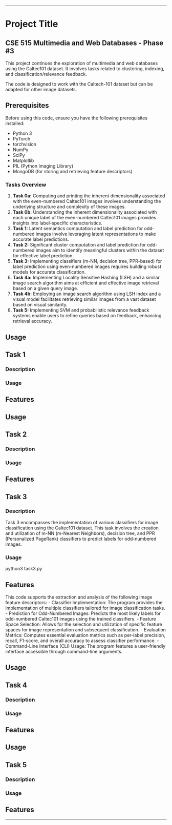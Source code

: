
---

# Project Title

## CSE 515 Multimedia and Web Databases - Phase #3

This project continues the exploration of multimedia and web databases using the Caltec101 dataset. It involves tasks related to clustering, indexing, and classification/relevance feedback.


The code is designed to work with the Caltech-101 dataset but can be adapted for other image datasets.

## Prerequisites

Before using this code, ensure you have the following prerequisites installed:

- Python 3
- PyTorch
- torchvision
- NumPy
- SciPy
- Matplotlib
- PIL (Python Imaging Library)
- MongoDB (for storing and retrieving feature descriptors)

### Tasks Overview
1. **Task 0a:** Computing and printing the inherent dimensionality associated with the even-numbered Caltec101 images involves understanding the underlying structure and complexity of these images.
2. **Task 0b:** Understanding the inherent dimensionality associated with each unique label of the even-numbered Caltec101 images provides insights into label-specific characteristics.
3. **Task 1:** Latent semantics computation and label prediction for odd-numbered images involve leveraging latent representations to make accurate label predictions.
4. **Task 2:** Significant cluster computation and label prediction for odd-numbered images aim to identify meaningful clusters within the dataset for effective label prediction.
5. **Task 3:** Implementing classifiers (m-NN, decision tree, PPR-based) for label prediction using even-numbered images requires building robust models for accurate classification.
6. **Task 4a:** Implementing Locality Sensitive Hashing (LSH) and a similar image search algorithm aims at efficient and effective image retrieval based on a given query image.
7. **Task 4b:** Employing an image search algorithm using LSH index and a visual model facilitates retrieving similar images from a vast dataset based on visual similarity.
8. **Task 5:** Implementing SVM and probabilistic relevance feedback systems enable users to refine queries based on feedback, enhancing retrieval accuracy.


## Usage

## Task 1

### Description

### Usage

## Features

## Usage

## Task 2

### Description

### Usage

## Features

## Task 3

### Description
Task 3 encompasses the implementation of various classifiers for image classification using the Caltec101 dataset. This task involves the creation and utilization of m-NN (m-Nearest Neighbors), decision tree, and PPR (Personalized PageRank) classifiers to predict labels for odd-numbered images.

### Usage

python3 task3.py

## Features

This code supports the extraction and analysis of the following image feature descriptors:
    - Classifier Implementation: The program provides the implementation of multiple classifiers tailored for image classification tasks.
    - Prediction for Odd-Numbered Images: Predicts the most likely labels for odd-numbered Caltec101 images using the trained classifiers.
    - Feature Space Selection: Allows for the selection and utilization of specific feature spaces for image representation and subsequent classification.
    - Evaluation Metrics: Computes essential evaluation metrics such as per-label precision, recall, F1-score, and overall accuracy to assess classifier performance.
    - Command-Line Interface (CLI) Usage: The program features a user-friendly interface accessible through command-line arguments.

## Usage

## Task 4

### Description

### Usage

## Features

## Usage

## Task 5

### Description

### Usage

## Features

---
